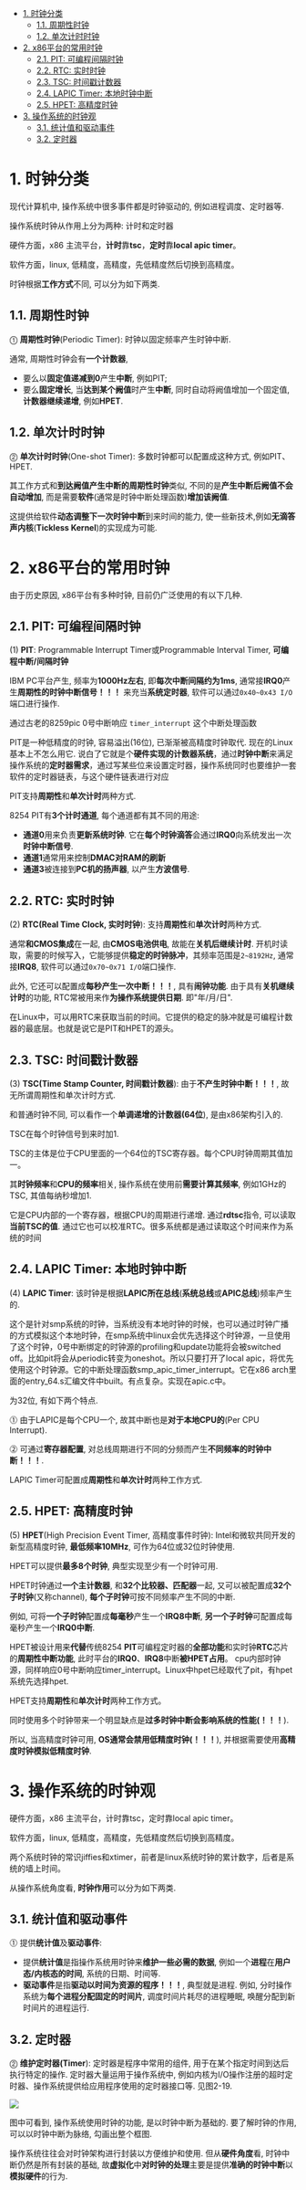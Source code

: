 
<!-- @import "[TOC]" {cmd="toc" depthFrom=1 depthTo=6 orderedList=false} -->

<!-- code_chunk_output -->

- [1. 时钟分类](#1-时钟分类)
  - [1.1. 周期性时钟](#11-周期性时钟)
  - [1.2. 单次计时时钟](#12-单次计时时钟)
- [2. x86平台的常用时钟](#2-x86平台的常用时钟)
  - [2.1. PIT: 可编程间隔时钟](#21-pit-可编程间隔时钟)
  - [2.2. RTC: 实时时钟](#22-rtc-实时时钟)
  - [2.3. TSC: 时间戳计数器](#23-tsc-时间戳计数器)
  - [2.4. LAPIC Timer: 本地时钟中断](#24-lapic-timer-本地时钟中断)
  - [2.5. HPET: 高精度时钟](#25-hpet-高精度时钟)
- [3. 操作系统的时钟观](#3-操作系统的时钟观)
  - [3.1. 统计值和驱动事件](#31-统计值和驱动事件)
  - [3.2. 定时器](#32-定时器)

<!-- /code_chunk_output -->

# 1. 时钟分类

现代计算机中, 操作系统中很多事件都是时钟驱动的, 例如进程调度、定时器等.

操作系统时钟从作用上分为两种: 计时和定时器

硬件方面，x86 主流平台，**计时**靠**tsc**，**定时**靠**local apic timer**。

软件方面，linux, 低精度，高精度，先低精度然后切换到高精度。

时钟根据**工作方式**不同, 可以分为如下两类.

## 1.1. 周期性时钟

⓵ **周期性时钟**(Periodic Timer): 时钟以固定频率产生时钟中断. 

通常, 周期性时钟会有**一个计数器**, 
- 要么以**固定值递减到0**产生**中断**, 例如PIT; 
- 要么**固定增长**, 当**达到某个阙值**时产生**中断**, 同时自动将阙值增加一个固定值, **计数器继续递增**, 例如**HPET**.

## 1.2. 单次计时时钟

⓶ **单次计时时钟**(One\-shot Timer): 多数时钟都可以配置成这种方式, 例如PIT、HPET. 

其工作方式和**到达阙值产生中断的周期性时钟**类似, 不同的是**产生中断后阙值不会自动增加**, 而是需要**软件**(通常是时钟中断处理函数)**增加该阙值**. 

这提供给软件**动态调整下一次时钟中断**到来时间的能力, 使一些新技术,例如**无滴答声内核**(**Tickless Kernel**)的实现成为可能.

# 2. x86平台的常用时钟

由于历史原因, x86平台有多种时钟, 目前仍广泛使用的有以下几种.

## 2.1. PIT: 可编程间隔时钟

(1) **PIT**: Programmable Interrupt Timer或Programmable Interval Timer, **可编程中断/间隔时钟**

IBM PC平台产生, 频率为**1000Hz左右**, 即**每次中断间隔约为1ms**, 通常接**IRQ0**产生**周期性的时钟中断信号！！！** 来充当**系统定时器**, 软件可以通过`0x40~0x43 I/O`端口进行操作. 

通过古老的8259pic 0号中断响应 `timer_interrupt` 这个中断处理函数

PIT是一种低精度的时钟, 容易溢出(16位), 已渐渐被高精度时钟取代. 现在的Linux基本上不怎么用它. 说白了它就是个**硬件实现的计数器系统**，通过**时钟中断**来满足操作系统的**定时器需求**，通过写某些位来设置定时器，操作系统同时也要维护一套软件的定时器链表，与这个硬件链表进行对应

PIT支持**周期性**和**单次计时**两种方式.

8254 PIT有**3个计时通道**, 每个通道都有其不同的用途:

- **通道0**用来负责**更新系统时钟**. 它在**每个时钟滴答**会通过**IRQ0**向系统发出一次**时钟中断信号**.
- **通道1**通常用来控制**DMAC对RAM的刷新**
- **通道3**被连接到**PC机的扬声器**, 以产生**方波信号**.

## 2.2. RTC: 实时时钟

(2) **RTC(Real Time Clock, 实时时钟**): 支持**周期性**和**单次计时**两种方式.

通常**和CMOS集成**在一起, 由**CMOS电池供电**, 故能在**关机后继续计时**. 开机时读取，需要的时候写入，它能够提供**稳定的时钟脉冲**，其频率范围是`2~8192Hz`, 通常接**IRQ8**, 软件可以通过`0x70~0x71 I/O`端口操作. 

此外, 它还可以配置成**每秒产生一次中断！！！**, 具有**闹钟功能**. 由于具有**关机继续计时**的功能, RTC常被用来作**为操作系统提供日期**. 即"年/月/日".

在Linux中，可以用RTC来获取当前的时间。它提供的稳定的脉冲就是可编程计数器的最底层。也就是说它是PIT和HPET的源头。

## 2.3. TSC: 时间戳计数器

(3) **TSC(Time Stamp Counter, 时间戳计数器**): 由于**不产生时钟中断！！！**, 故无所谓周期性和单次计时方式.

和普通时钟不同, 可以看作一个**单调递增的计数器(64位**), 是由x86架构引入的. 

TSC在每个时钟信号到来时加1.

TSC的主体是位于CPU里面的一个64位的TSC寄存器。每个CPU时钟周期其值加一。

其**时钟频率**和**CPU的频率**相关, 操作系统在使用前**需要计算其频率**, 例如1GHz的TSC, 其值每纳秒增加1. 

它是CPU内部的一个寄存器，根据CPU的周期进行递增. 通过**rdtsc**指令, 可以读取**当前TSC的值**. 通过它也可以校准RTC。很多系统都是通过读取这个时间来作为系统的时间

## 2.4. LAPIC Timer: 本地时钟中断

(4) **LAPIC Timer**: 该时钟是根据**LAPIC所在总线**(**系统总线**或**APIC总线**)频率产生的. 

这个是针对smp系统的时钟，当系统没有本地时钟的时候，也可以通过时钟广播的方式模拟这个本地时钟，在smp系统中linux会优先选择这个时钟源，一旦使用了这个时钟，0号中断绑定的时钟源的profiling和update功能将会被switched off。比如pit将会从periodic转变为oneshot。所以只要打开了local apic，将优先使用这个时钟源。它的中断处理函数smp_apic_timer_interrupt。它在x86 arch里面的entry_64.s汇编文件中built。有点复杂。实现在apic.c中。

为32位, 有如下两个特点.

⓵ 由于LAPIC是每个CPU一个, 故其中断也是**对于本地CPU的**(Per CPU Interrupt).

⓶ 可通过**寄存器配置**, 对总线周期进行不同的分频而产生**不同频率的时钟中断！！！**.

LAPIC Timer可配置成**周期性**和**单次计时**两种工作方式.

## 2.5. HPET: 高精度时钟

(5) **HPET**(High Precision Event Timer, 高精度事件时钟): Intel和微软共同开发的新型高精度时钟, **最低频率10MHz**, 可作为64位或32位时钟使用. 

HPET可以提供**最多8个时钟**, 典型实现至少有一个时钟可用. 

HPET时钟通过**一个主计数器**, 和**32个比较器、匹配器**一起, 又可以被配置成**32个子时钟**(又称channel), **每个子时钟**可按不同频率产生不同的中断. 

例如, 可将**一个子时钟**配置成**每毫秒**产生一个**IRQ8中断**, **另一个子时钟**可配置成每毫秒产生一个**IRQ0中断**. 

HPET被设计用来**代替**传统8254 **PIT**可编程定时器的**全部功能**和实时钟**RTC**芯片的**周期性中断功能**, 此时平台的**IRQ0**、**IRQ8**中断**被HPET占用**。 cpu内部时钟源，同样响应0号中断响应timer_interrupt。Linux中hpet已经取代了pit，有hpet系统先选择hpet.

HPET支持**周期性**和**单次计时**两种工作方式。

同时使用多个时钟带来一个明显缺点是**过多时钟中断会影响系统的性能(！！！**). 

所以, 当高精度时钟可用, **OS通常会禁用低精度时钟(！！！**), 并根据需要使用**高精度时钟模拟低精度时钟**.

# 3. 操作系统的时钟观

硬件方面，x86 主流平台，计时靠tsc，定时靠local apic timer。

软件方面，linux, 低精度，高精度，先低精度然后切换到高精度。

两个系统时钟的常识jiffies和xtimer，前者是linux系统时钟的累计数字，后者是系统的墙上时间。

从操作系统角度看, **时钟作用**可以分为如下两类.

## 3.1. 统计值和驱动事件

⓵ 提供**统计值**及**驱动事件**: 

- 提供**统计值**是指操作系统用时钟来**维护一些必需的数据**, 例如一个**进程**在**用户态/内核态的时间**, 系统的日期、时间等. 
- **驱动事件**是指**驱动以时间为资源的程序！！！**, 典型就是进程. 例如, 分时操作系统为**每个进程分配固定的时间片**, 调度时间片耗尽的进程睡眠, 唤醒分配到新时间片的进程运行.

## 3.2. 定时器

⓶ **维护定时器(Timer**): 定时器是程序中常用的组件, 用于在某个指定时间到达后执行特定的操作. 定时器大量运用于操作系统中, 例如内核为I/O操作注册的超时定时器、操作系统提供给应用程序使用的定时器接口等. 见图2\-19.

![](./images/2019-07-01-17-41-22.png)

图中可看到, 操作系统使用时钟的功能, 是以时钟中断为基础的. 要了解时钟的作用, 可以以时钟中断为脉络, 勾画出整个框图.

操作系统往往会对时钟架构进行封装以方便维护和使用. 但从**硬件角度**看, 时钟中断仍然是所有封装的基础, 故**虚拟化**中**对时钟的处理**主要是提供**准确的时钟中断**以**模拟硬件**的行为.